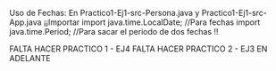 Uso de Fechas:
    En Practico1-Ej1-src-Persona.java y Practico1-Ej1-src-App.java
    ¡¡Importar 
        import java.time.LocalDate; //Para fechas
        import java.time.Period; //Para sacar el periodo de dos fechas
    !!

FALTA HACER PRACTICO 1 - EJ4
FALTA HACER PRACTICO 2 - EJ3 EN ADELANTE